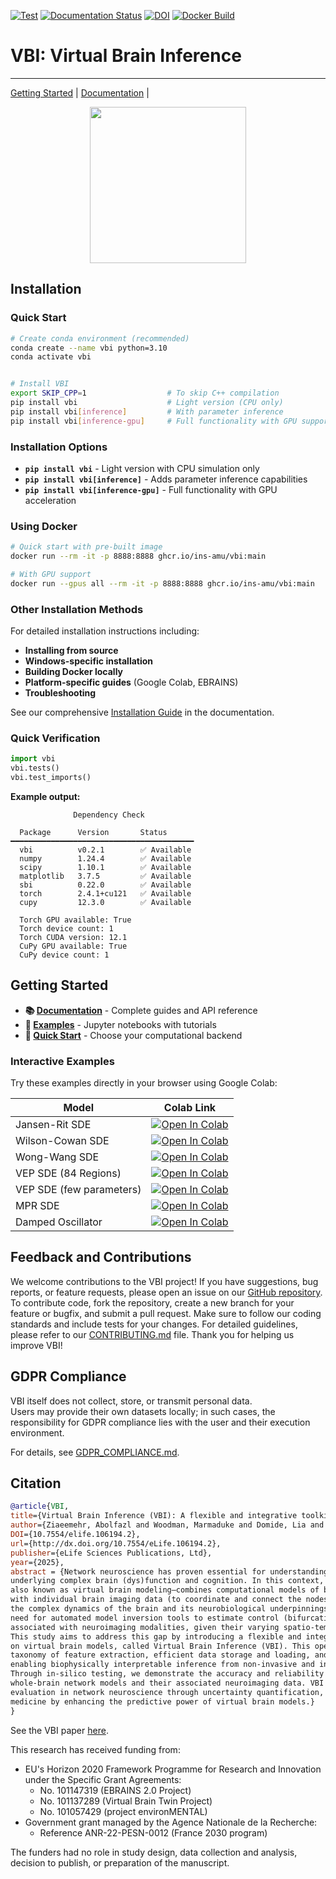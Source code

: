 [![Test](https://github.com/ins-amu/vbi/actions/workflows/tests.yml/badge.svg)](https://github.com/ins-amu/vbi/actions/workflows/tests.yml)
[![Documentation Status](https://readthedocs.org/projects/vbi/badge/?version=latest)](https://vbi.readthedocs.io/latest/)
[![DOI](https://zenodo.org/badge/681090816.svg)](https://doi.org/10.5281/zenodo.14795543)
[![Docker Build](https://github.com/ins-amu/vbi/actions/workflows/docker-image.yml/badge.svg)](https://github.com/ins-amu/vbi/actions/workflows/docker-image.yml)
<!-- [![Binder](https://mybinder.org/badge_logo.svg)](https://mybinder.org/v2/gh/ins-amu/vbi/main?labpath=docs/examples/intro.ipynb) -->


# VBI: Virtual Brain Inference
---
[Getting Started](https://github.com/ins-amu/vbi/tree/main/docs/examples) |
[Documentation](https://vbi.readthedocs.io/latest/) | 

<p align="center">
<img src="https://github.com/Ziaeemehr/vbi_paper/blob/main/vbi_log.png"  width="250">
</p>


## Installation

### Quick Start

```bash
# Create conda environment (recommended)
conda create --name vbi python=3.10
conda activate vbi


# Install VBI
export SKIP_CPP=1                  # To skip C++ compilation
pip install vbi                    # Light version (CPU only)
pip install vbi[inference]         # With parameter inference
pip install vbi[inference-gpu]     # Full functionality with GPU support
```

### Installation Options

- **`pip install vbi`** - Light version with CPU simulation only  
- **`pip install vbi[inference]`** - Adds parameter inference capabilities  
- **`pip install vbi[inference-gpu]`** - Full functionality with GPU acceleration  

### Using Docker

```bash
# Quick start with pre-built image
docker run --rm -it -p 8888:8888 ghcr.io/ins-amu/vbi:main

# With GPU support
docker run --gpus all --rm -it -p 8888:8888 ghcr.io/ins-amu/vbi:main
```

### Other Installation Methods

For detailed installation instructions including:
- **Installing from source**
- **Windows-specific installation**  
- **Building Docker locally**
- **Platform-specific guides** (Google Colab, EBRAINS)
- **Troubleshooting**

See our comprehensive [Installation Guide](https://vbi.readthedocs.io/latest/installation.html) in the documentation.

### Quick Verification

```python
import vbi
vbi.tests()
vbi.test_imports()
```

**Example output:**
```
              Dependency Check              
                                         
  Package      Version       Status        
━━━━━━━━━━━━━━━━━━━━━━━━━━━━━━━━━━━━━━━━━ 
  vbi          v0.2.1        ✅ Available  
  numpy        1.24.4        ✅ Available  
  scipy        1.10.1        ✅ Available  
  matplotlib   3.7.5         ✅ Available  
  sbi          0.22.0        ✅ Available  
  torch        2.4.1+cu121   ✅ Available  
  cupy         12.3.0        ✅ Available  
                                          
  Torch GPU available: True
  Torch device count: 1
  Torch CUDA version: 12.1
  CuPy GPU available: True
  CuPy device count: 1
```

## Getting Started

- **📚 [Documentation](https://vbi.readthedocs.io/latest/)** - Complete guides and API reference
- **🎯 [Examples](https://github.com/ins-amu/vbi/tree/main/docs/examples)** - Jupyter notebooks with tutorials
- **🚀 [Quick Start](https://vbi.readthedocs.io/latest/examples_overview.html)** - Choose your computational backend

### Interactive Examples

Try these examples directly in your browser using Google Colab:

| Model | Colab Link |
|-------|------------|
| Jansen-Rit SDE | <a href="https://colab.research.google.com/github/Ziaeemehr/vbi_paper/blob/main/docs/examples/jansen_rit_sde_numba_cde.ipynb" target="_parent"><img src="https://colab.research.google.com/assets/colab-badge.svg" alt="Open In Colab"/></a> |
| Wilson-Cowan SDE | <a href="https://colab.research.google.com/github/Ziaeemehr/vbi_paper/blob/main/docs/examples/wilson_cowan_sde_numba_cde.ipynb" target="_parent"><img src="https://colab.research.google.com/assets/colab-badge.svg" alt="Open In Colab"/></a> |
| Wong-Wang SDE | <a href="https://colab.research.google.com/github/Ziaeemehr/vbi_paper/blob/main/docs/examples/ww_full_sde_numba_cde.ipynb" target="_parent"><img src="https://colab.research.google.com/assets/colab-badge.svg" alt="Open In Colab"/></a> |
| VEP SDE (84 Regions) | <a href="https://colab.research.google.com/github/Ziaeemehr/vbi_paper/blob/main/docs/examples/vep_sde_numba_cde_84.ipynb" target="_parent"><img src="https://colab.research.google.com/assets/colab-badge.svg" alt="Open In Colab"/></a> |
| VEP SDE (few parameters) | <a href="https://colab.research.google.com/github/Ziaeemehr/vbi_paper/blob/main/docs/examples/vep_sde_numba_cde.ipynb" target="_parent"><img src="https://colab.research.google.com/assets/colab-badge.svg" alt="Open In Colab"/></a> |
| MPR SDE | <a href="https://colab.research.google.com/github/Ziaeemehr/vbi_paper/blob/main/docs/examples/mpr_sde_numba_cde.ipynb" target="_parent"><img src="https://colab.research.google.com/assets/colab-badge.svg" alt="Open In Colab"/></a> |
| Damped Oscillator | <a href="https://colab.research.google.com/github/Ziaeemehr/vbi_paper/blob/main/docs/examples/damp_oscillator_cde.ipynb" target="_parent"><img src="https://colab.research.google.com/assets/colab-badge.svg" alt="Open In Colab"/></a> |


## Feedback and Contributions

We welcome contributions to the VBI project! If you have suggestions, bug reports, or feature requests, please open an issue on our [GitHub repository](https://github.com/ins-amu/vbi/issues). To contribute code, fork the repository, create a new branch for your feature or bugfix, and submit a pull request. Make sure to follow our coding standards and include tests for your changes. For detailed guidelines, please refer to our [CONTRIBUTING.md](https://github.com/ins-amu/vbi/blob/main/CONTRIBUTING.md) file. Thank you for helping us improve VBI!


## GDPR Compliance

VBI itself does not collect, store, or transmit personal data.  
Users may provide their own datasets locally; in such cases, the responsibility for GDPR compliance lies with the user and their execution environment.  

For details, see [GDPR_COMPLIANCE.md](GDPR_COMPLIANCE.md).


## Citation

```bibtex
@article{VBI, 
title={Virtual Brain Inference (VBI): A flexible and integrative toolkit for efficient probabilistic inference on virtual brain models},
author={Ziaeemehr, Abolfazl and Woodman, Marmaduke and Domide, Lia and Petkoski, Spase and Jirsa, Viktor and Hashemi, Meysam},
DOI={10.7554/elife.106194.2}, 
url={http://dx.doi.org/10.7554/eLife.106194.2}, 
publisher={eLife Sciences Publications, Ltd}, 
year={2025}, 
abstract = {Network neuroscience has proven essential for understanding the principles and mechanisms
underlying complex brain (dys)function and cognition. In this context, whole-brain network modeling–
also known as virtual brain modeling–combines computational models of brain dynamics (placed at each network node)
with individual brain imaging data (to coordinate and connect the nodes), advancing our understanding of
the complex dynamics of the brain and its neurobiological underpinnings. However, there remains a critical
need for automated model inversion tools to estimate control (bifurcation) parameters at large scales
associated with neuroimaging modalities, given their varying spatio-temporal resolutions.
This study aims to address this gap by introducing a flexible and integrative toolkit for efficient Bayesian inference
on virtual brain models, called Virtual Brain Inference (VBI). This open-source toolkit provides fast simulations,
taxonomy of feature extraction, efficient data storage and loading, and probabilistic machine learning algorithms,
enabling biophysically interpretable inference from non-invasive and invasive recordings.
Through in-silico testing, we demonstrate the accuracy and reliability of inference for commonly used
whole-brain network models and their associated neuroimaging data. VBI shows potential to improve hypothesis
evaluation in network neuroscience through uncertainty quantification, and contribute to advances in precision
medicine by enhancing the predictive power of virtual brain models.}
}
```


See the VBI paper  [here](https://elifesciences.org/reviewed-preprints/106194#tab-content).


This research has received funding from:

- EU's Horizon 2020 Framework Programme for Research and Innovation under the Specific Grant Agreements:
  - No. 101147319 (EBRAINS 2.0 Project)
  - No. 101137289 (Virtual Brain Twin Project)
  - No. 101057429 (project environMENTAL)
- Government grant managed by the Agence Nationale de la Recherche:
  - Reference ANR-22-PESN-0012 (France 2030 program)

The funders had no role in study design, data collection and analysis, decision to publish, or preparation of the manuscript.
